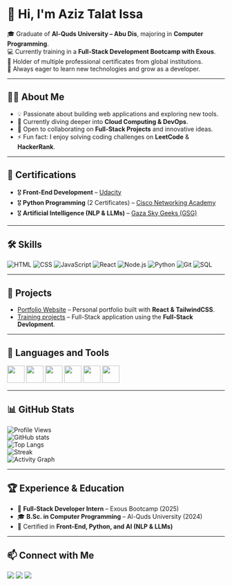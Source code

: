 # 👋 Hi, I'm Aziz Talat Issa

🎓 Graduate of **Al-Quds University – Abu Dis**, majoring in **Computer Programming**.  
💻 Currently training in a **Full-Stack Development Bootcamp with Exous**.  
📜 Holder of multiple professional certificates from global institutions.  
🌱 Always eager to learn new technologies and grow as a developer.  

---

## 👨‍💻 About Me
- 💡 Passionate about building web applications and exploring new tools.  
- 🌱 Currently diving deeper into **Cloud Computing & DevOps**.  
- 🤝 Open to collaborating on **Full-Stack Projects** and innovative ideas.  
- ⚡ Fun fact: I enjoy solving coding challenges on **LeetCode** & **HackerRank**.  

---

## 🏅 Certifications
- 🎖️ **Front-End Development** – [Udacity](https://www.udacity.com/)  
- 🎖️ **Python Programming** (2 Certificates) – [Cisco Networking Academy](https://www.netacad.com/)  
- 🎖️ **Artificial Intelligence (NLP & LLMs)** – [Gaza Sky Geeks (GSG)](https://gazaskygeeks.com/)  

---

## 🛠️ Skills
![HTML](https://img.shields.io/badge/-HTML5-E34F26?style=for-the-badge&logo=html5&logoColor=white)
![CSS](https://img.shields.io/badge/-CSS3-1572B6?style=for-the-badge&logo=css3)
![JavaScript](https://img.shields.io/badge/-JavaScript-F7DF1E?style=for-the-badge&logo=javascript&logoColor=000)
![React](https://img.shields.io/badge/-React-61DAFB?style=for-the-badge&logo=react&logoColor=000)
![Node.js](https://img.shields.io/badge/-Node.js-339933?style=for-the-badge&logo=nodedotjs&logoColor=fff)
![Python](https://img.shields.io/badge/-Python-3776AB?style=for-the-badge&logo=python&logoColor=fff)
![Git](https://img.shields.io/badge/-Git-F05032?style=for-the-badge&logo=git&logoColor=fff)
![SQL](https://img.shields.io/badge/-SQL-4479A1?style=for-the-badge&logo=mysql&logoColor=fff)

---

## 🚀 Projects
- [Portfolio Website]([https://github.com/YOUR_GITHUB_USERNAME/portfolio](https://github.com/AzizEssa1412/Smart-School)) – Personal portfolio built with **React & TailwindCSS**.  
- [Training projects]([https://github.com/YOUR_GITHUB_USERNAME/ecommerce-app](https://github.com/AzizEssa1412/AXSOS-Assignment)) – Full-Stack application using the **Full-Stack Devlopment**.   

---

## 🧰 Languages and Tools
<p>
  <img src="https://cdn.jsdelivr.net/gh/devicons/devicon/icons/javascript/javascript-original.svg" width="40"/>
  <img src="https://cdn.jsdelivr.net/gh/devicons/devicon/icons/react/react-original.svg" width="40"/>
  <img src="https://cdn.jsdelivr.net/gh/devicons/devicon/icons/nodejs/nodejs-original.svg" width="40"/>
  <img src="https://cdn.jsdelivr.net/gh/devicons/devicon/icons/python/python-original.svg" width="40"/>
  <img src="https://cdn.jsdelivr.net/gh/devicons/devicon/icons/git/git-original.svg" width="40"/>
  <img src="https://cdn.jsdelivr.net/gh/devicons/devicon/icons/mysql/mysql-original.svg" width="40"/>
</p>

---

## 📊 GitHub Stats
![Profile Views](https://komarev.com/ghpvc/?username=YOUR_GITHUB_USERNAME&color=blue)  
![GitHub stats](https://github-readme-stats.vercel.app/api?username=YOUR_GITHUB_USERNAME&show_icons=true&theme=radical)  
![Top Langs](https://github-readme-stats.vercel.app/api/top-langs/?username=YOUR_GITHUB_USERNAME&layout=compact&theme=radical)  
![Streak](https://streak-stats.demolab.com?user=YOUR_GITHUB_USERNAME&theme=radical)  
![Activity Graph](https://github-readme-activity-graph.vercel.app/graph?username=YOUR_GITHUB_USERNAME&theme=react-dark)  

---

## 🏆 Experience & Education
- 📌 **Full-Stack Developer Intern** – Exous Bootcamp (2025)  
- 🎓 **B.Sc. in Computer Programming** – Al-Quds University (2024)  
- 🏅 Certified in **Front-End, Python, and AI (NLP & LLMs)**  

---

## 📫 Connect with Me
<p>
  <a href="mailto:aziz.issa@students.alquds.edu"><img src="https://img.icons8.com/color/48/000000/gmail.png"/></a>
  <a href="https://www.linkedin.com/in/aziz-issa-31471b332/"><img src="https://img.icons8.com/color/48/000000/linkedin.png"/></a>
  <a href="https://github.com/AzizEssa1412"><img src="https://img.icons8.com/color/48/000000/github.png"/></a>
</p>
